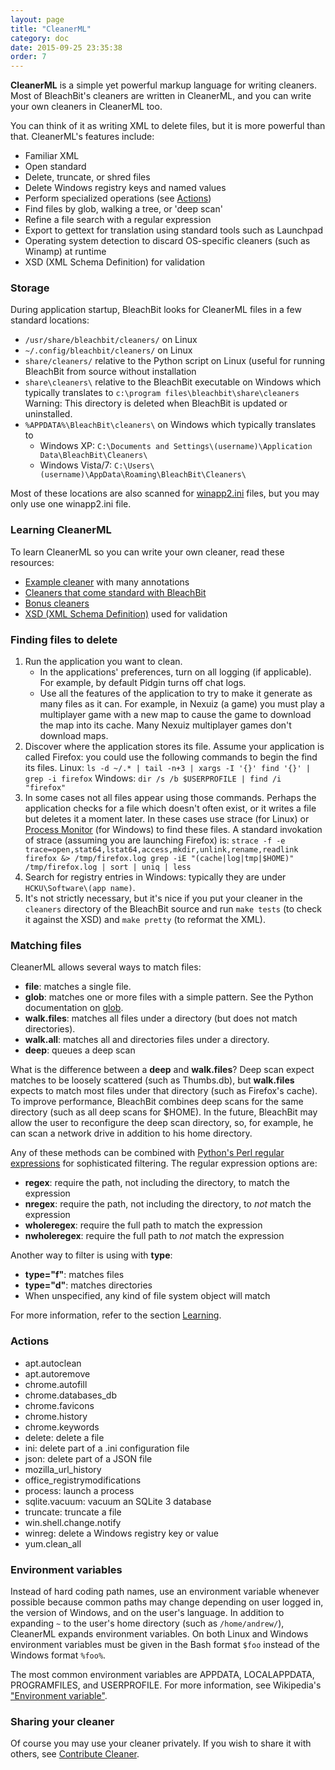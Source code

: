 ```yaml
---
layout: page
title: "CleanerML"
category: doc
date: 2015-09-25 23:35:38
order: 7
---
```


**CleanerML** is a simple yet powerful markup language for writing cleaners. Most of BleachBit's cleaners are written in CleanerML, and you can write your own cleaners in CleanerML too.

You can think of it as writing XML to delete files, but it is more powerful than that. CleanerML's features include:

* Familiar XML
* Open standard
* Delete, truncate, or shred files
* Delete Windows registry keys and named values
* Perform specialized operations (see [Actions](#actions))
* Find files by glob, walking a tree, or 'deep scan'
* Refine a file search with a regular expression
* Export to gettext for translation using standard tools such as Launchpad
* Operating system detection to discard OS-specific cleaners (such as Winamp) at runtime
* XSD (XML Schema Definition) for validation

### Storage

During application startup, BleachBit looks for CleanerML files in a few standard locations:

*   ```/usr/share/bleachbit/cleaners/``` on Linux
*   ```~/.config/bleachbit/cleaners/``` on Linux
*   ```share/cleaners/``` relative to the Python script on Linux (useful for running BleachBit from source without installation
*   ```share\cleaners\``` relative to the BleachBit executable on Windows which typically translates to ```c:\program files\bleachbit\share\cleaners```
    Warning: This directory is deleted when BleachBit is updated or uninstalled.
*   ```%APPDATA%\BleachBit\cleaners\``` on Windows which typically translates to
    *   Windows XP: ```C:\Documents and Settings\(username)\Application Data\BleachBit\Cleaners\```
    *   Windows Vista/7: ```C:\Users\(username)\AppData\Roaming\BleachBit\Cleaners\```

Most of these locations are also scanned for [winapp2.ini](/documentation/winapp2_ini) files, but you may only use one winapp2.ini file.

### Learning CleanerML

To learn CleanerML so you can write your own cleaner, read these resources:

*   [Example cleaner](https://github.com/az0/bleachbit/blob/master/doc/example_cleaner.xml) with many annotations
*   [Cleaners that come standard with BleachBit](https://github.com/az0/bleachbit/tree/master/cleaners)
*   [Bonus cleaners](https://github.com/az0/cleanerml)
*   [XSD (XML Schema Definition)](https://github.com/az0/bleachbit/blob/master/doc/cleaner_markup_language.xsd) used for validation

### Finding files to delete

1.  Run the application you want to clean.
    *   In the applications' preferences, turn on all logging (if applicable). For example, by default Pidgin turns off chat logs.
    *   Use all the features of the application to try to make it generate as many files as it can. For example, in Nexuiz (a game) you must play a multiplayer game with a new map to cause the game to download the map into its cache. Many Nexuiz multiplayer games don't download maps.
2.  Discover where the application stores its file. Assume your application is called Firefox: you could use the following commands to begin the find its files.
    Linux: `ls -d ~/.* | tail -n+3 | xargs -I '{}' find '{}' | grep -i firefox`
    Windows: `dir /s /b $USERPROFILE | find /i "firefox"`
3.  In some cases not all files appear using those commands. Perhaps the application checks for a file which doesn't often exist, or it writes a file but deletes it a moment later. In these cases use strace (for Linux) or [Process Monitor](http://technet.microsoft.com/en-us/sysinternals/bb896645.aspx) (for Windows) to find these files. A standard invokation of strace (assuming you are launching Firefox) is: `strace -f -e trace=open,stat64,lstat64,access,mkdir,unlink,rename,readlink firefox &> /tmp/firefox.log grep -iE "(cache|log|tmp|$HOME)" /tmp/firefox.log | sort | uniq | less`
4.  Search for registry entries in Windows: typically they are under ```HCKU\Software\(app name)```.
5.  It's not strictly necessary, but it's nice if you put your cleaner in the ```cleaners``` directory of the BleachBit source and run ```make tests``` (to check it against the XSD) and ```make pretty``` (to reformat the XML).

### Matching files

CleanerML allows several ways to match files:

*   **file**: matches a single file.
*   **glob**: matches one or more files with a simple pattern. See the Python documentation on [glob](http://docs.python.org/library/glob.html).
*   **walk.files**: matches all files under a directory (but does not match directories).
*   **walk.all**: matches all and directories files under a directory.
*   **deep**: queues a deep scan

What is the difference between a **deep** and **walk.files**? Deep scan expect matches to be loosely scattered (such as Thumbs.db), but **walk.files** expects to match most files under that directory (such as Firefox's cache). To improve performance, BleachBit combines deep scans for the same directory (such as all deep scans for $HOME). In the future, BleachBit may allow the user to reconfigure the deep scan directory, so, for example, he can scan a network drive in addition to his home directory.

Any of these methods can be combined with [Python's Perl regular expressions](http://docs.python.org/howto/regex.html#regex-howto) for sophisticated filtering. The regular expression options are:

* **regex**: require the path, not including the directory, to match the expression
* **nregex**: require the path, not including the directory, to *not* match the expression
* **wholeregex**: require the full path to match the expression
* **nwholeregex**: require the full path to *not* match the expression

Another way to filter is using with **type**:
* **type="f"**: matches files
* **type="d"**: matches directories
* When unspecified, any kind of file system object will match

For more information, refer to the section [Learning](#learning-cleanerml).

### Actions

* apt.autoclean
* apt.autoremove
* chrome.autofill
* chrome.databases_db
* chrome.favicons
* chrome.history
* chrome.keywords
* delete: delete a file
* ini: delete part of a .ini configuration file
* json: delete part of a JSON file
* mozilla_url_history
* office_registrymodifications
* process: launch a process
* sqlite.vacuum: vacuum an SQLite 3 database
* truncate: truncate a file
* win.shell.change.notify
* winreg: delete a Windows registry key or value
* yum.clean_all

### Environment variables

Instead of hard coding path names, use an environment variable whenever possible because common paths may change depending on user logged in, the version of Windows, and on the user's language. In addition to expanding ```~``` to the user's home directory (such as ```/home/andrew/```), CleanerML expands environment variables. On both Linux and Windows environment variables must be given in the Bash format ```$foo``` instead of the Windows format ```%foo%```.

The most common environment variables are APPDATA, LOCALAPPDATA, PROGRAMFILES, and USERPROFILE. For more information, see Wikipedia's ["Environment variable"](http://en.wikipedia.org/wiki/Environment_variable).

### Sharing your cleaner

Of course you may use your cleaner privately. If you wish to share it with others, see [Contribute Cleaner](http://bleachbit.sourceforge.net/contribute/cleaner).



